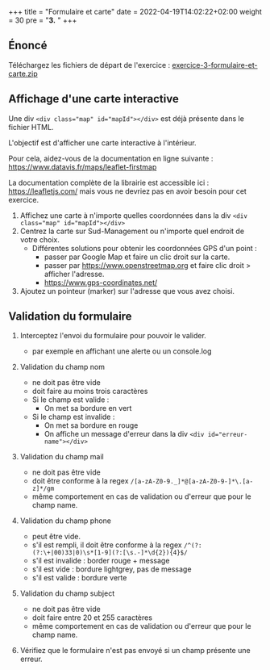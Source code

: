 +++
title = "Formulaire et carte"
date =  2022-04-19T14:02:22+02:00
weight = 30
pre = "<b>3.</b> "
+++

## Énoncé

Téléchargez les fichiers de départ de l'exercice : [exercice-3-formulaire-et-carte.zip](/exos-js/3-formulaire-et-carte/exercice-3-formulaire-et-carte.zip)

## Affichage d'une carte interactive

Une div `<div class="map" id="mapId"></div>` est déjà présente dans le fichier HTML.

L'objectif est d'afficher une carte interactive à l'intérieur.

Pour cela, aidez-vous de la documentation en ligne suivante : https://www.datavis.fr/maps/leaflet-firstmap

La documentation complète de la librairie est accessible ici : https://leafletjs.com/ mais vous ne devriez pas en avoir besoin pour cet exercice.

1. Affichez une carte à n'importe quelles coordonnées dans la div `<div class="map" id="mapId"></div>`
2. Centrez la carte sur Sud-Management ou n'importe quel endroit de votre choix.
    - Différentes solutions pour obtenir les coordonnées GPS d'un point : 
        - passer par Google Map et faire un clic droit sur la carte.
        - passer par https://www.openstreetmap.org et faire clic droit > afficher l'adresse.
        - https://www.gps-coordinates.net/
3. Ajoutez un pointeur (marker) sur l'adresse que vous avez choisi.

## Validation du formulaire

1. Interceptez l'envoi du formulaire pour pouvoir le valider.
    - par exemple en affichant une alerte ou un console.log
2. Validation du champ nom
    - ne doit pas être vide
    - doit faire au moins trois caractères
    - Si le champ est valide :
        - On met sa bordure en vert
    - Si le champ est invalide :
        - On met sa bordure en rouge
        - On affiche un message d'erreur dans la div `<div id="erreur-name"></div>`
3. Validation du champ mail
    - ne doit pas être vide
    - doit être conforme à la regex `/[a-zA-Z0-9._]*@[a-zA-Z0-9-]*\.[a-z]*/gm`
    - même comportement en cas de validation ou d'erreur que pour le champ name.
3. Validation du champ phone
    - peut être vide.
    - s'il est rempli, il doit être conforme à la regex `/^(?:(?:\+|00)33|0)\s*[1-9](?:[\s.-]*\d{2}){4}$/`
    - s'il est invalide : border rouge + message
    - s'il est vide : bordure lightgrey, pas de message 
    - s'il est valide : bordure verte
4. Validation du champ subject
    - ne doit pas être vide
    - doit faire entre 20 et 255 caractères
    - même comportement en cas de validation ou d'erreur que pour le champ name.

5. Vérifiez que le formulaire n'est pas envoyé si un champ présente une erreur.